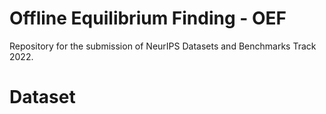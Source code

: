 # Offline Equilibrium Finding - OEF
Repository for the submission of NeurIPS Datasets and Benchmarks Track 2022.

# Dataset

